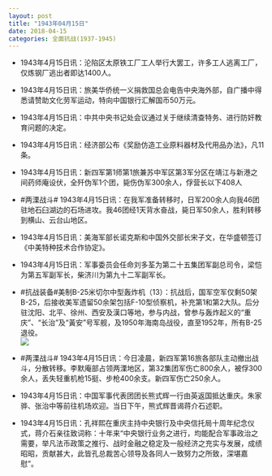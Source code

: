 ```yaml
---
layout: post
title: "1943年04月15日"
date: 2018-04-15
categories: 全面抗战(1937-1945)
---
```


<meta name="referrer" content="no-referrer" />

- 1943年4月15日讯：沦陷区太原铁工厂工人举行大罢工，许多工人逃离工厂，仅炼钢厂逃出者即达1400人。 

- 1943年4月15日讯：旅美华侨统一义捐救国总会电告中央海外部，自广播中得悉请赞助文化劳军运动，特向中国银行汇解国币50万元。 

- 1943年4月15日讯：中共中央书记处会议通过关于继续清查特务、进行防奸教育问题的决定。 

- 1943年4月15日讯：经济部公布《奖励仿造工业原料器材及代用品办法》，凡11条。 

- 1943年4月15日讯：新四军第1师第1旅兼苏中军区第3军分区在靖江与新港之间药师庵设伏，全歼伪军1个团，毙伤伪军300余人，俘营长以下408人 

- #两溧战斗# 1943年4月15日讯：在我军准备转移时，日军200余人向我46团驻地石臼湖边的石场进攻。我46团经1天背水奋战，毙日军50余人，胜利转移到横山、云台山地区。 

- 1943年4月15日讯：美海军部长诺克斯和中国外交部长宋子文，在华盛顿签订《中美特种技术合作协定》。 

- 1943年4月15日讯：军事委员会任命刘多荃为第二十五集团军副总司令，梁恺为第五军副军长，柴济川为第九十二军副军长。 

- #抗战装备#美制B-25米切尔中型轰炸机（13）：抗战后，国军空军仅剩50架B-25，后接收美军遗留50余架包括F-10型侦察机，补充第1和第2大队。后分驻沈阳、北平、徐州、西安及漢口等地，参与内战，曾参与轰炸起义的“重庆”、“长治”及“黃安”号军舰，及1950年海南岛战役，直至1952年，所有B-25退役。 <br/><img src="https://wx4.sinaimg.cn/large/aca367d8ly1fqd413q52sj20b40h60v2.jpg" />

- #两溧战斗# 1943年4月15日讯：今日凌晨，新四军第16旅各部队主动撤出战斗，分散转移。李默庵部占领两溧地区，第32集团军伤亡800余人，被俘300余人，丢失轻重机枪15挺、步枪400余支。新四军伤亡250余人。 

- 1943年4月15日讯：中国军事代表团团长熊式辉一行由英返国抵达重庆。朱家骅、张治中等前往机场欢迎。当日下午，熊式辉晋谒蒋介石述职。 

- 1943年4月15日讯：孔祥熙在重庆主持中央银行及中央信托局十周年纪念仪式，蒋介石亲往致词称：十年来“中央银行业务之进行，均能配合军事政治之需要，举凡法币政策之推行、战时金融之稳定及一般经济之充实与发展，成绩昭昭，贡献甚大，此皆孔总裁苦心领导及各同人一致努力之所致，深堪嘉慰”。 

